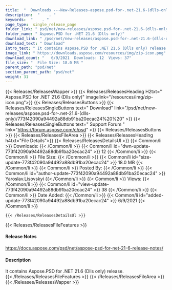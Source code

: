 ```yaml
---
title:  "  Downloads ---New-Releases-aspose.psd-for-.net-21.6-(dlls-only) . " 
description:  "    . " 
keywords:  "    . " 
page_type:  single_release_page
folder_link: " psd/net/new-releases/aspose.psd-for-.net-21.6-(dlls-only)/"
folder_name: " Aspose.PSD for .NET 21.6 (Dlls only)"
download_link: " /psd/net/new-releases/aspose.psd-for-.net-21.6-(dlls-only)/773f42090a94492a88db91ba20ecac24"
download_text: " Download"
Intro_text: " It contains Aspose.PSD for .NET 21.6 (Dlls only) release."
image_link: " https://downloads.aspose.com/resources/img/zip-icon.png"
download_count: "   6/9/2021  Downloads: 12  Views: 37"
file_size: "  File Size: 18.0 MB "
parent_path: "psd/net"
section_parent_path: "psd/net"
weight: 31 
---
```


{{< Releases/ReleasesWapper >}}
  {{< Releases/ReleasesHeading H2txt=" Aspose.PSD for .NET 21.6 (Dlls only)" imagelink="/resources/img/zip-icon.png">}}
  {{< Releases/ReleasesButtons >}}
    {{< Releases/ReleasesSingleButtons text=" Download" link="/psd/net/new-releases/aspose.psd-for-.net-21.6-(dlls-only)/773f42090a94492a88db91ba20ecac24%20%20" >}}
    {{< Releases/ReleasesSingleButtons text=" Support Forum " link="https://forum.aspose.com/c/psd" >}}
  {{< Releases/ReleasesButtons >}}
  {{< Releases/ReleasesFileArea >}}
    {{< Releases/ReleasesHeading h4txt="File Details">}}
    {{< Releases/ReleasesDetailsUl >}}
            {{< Common/li  >}} Downloads: {{< /Common/li >}} 
      {{< Common/li id="dwn-update-773f42090a94492a88db91ba20ecac24" >}} 12 {{< /Common/li >}} 
      {{< Common/li  >}} File Size: {{< /Common/li >}} 
      {{< Common/li id="size-update-773f42090a94492a88db91ba20ecac24" >}} 18.0 MB {{< /Common/li >}} 
      {{< Common/li  >}} Posted By: {{< /Common/li >}} 
      {{< Common/li id="author-update-773f42090a94492a88db91ba20ecac24" >}} Yaroslav.Lisovskyi {{< /Common/li >}} 
      {{< Common/li  >}} Views: {{< /Common/li >}} 
      {{< Common/li id="view-update-773f42090a94492a88db91ba20ecac24" >}} 38 {{< /Common/li >}} 
      {{< Common/li  >}} Date Added: {{< /Common/li >}} 
      {{< Common/li id="added-update-773f42090a94492a88db91ba20ecac24" >}} 6/9/2021 {{< /Common/li >}} 

    {{< /Releases/ReleasesDetailsUl >}}

  {{< Releases/ReleasesFileFeatures >}}
      <h4>Release Notes</h4><div><a href="https://docs.aspose.com/psd/net/aspose-psd-for-net-21-6-release-notes/">https://docs.aspose.com/psd/net/aspose-psd-for-net-21-6-release-notes/</a></div><h4>Description</h4><div class="HTMLDescription">It contains Aspose.PSD for .NET 21.6 (Dlls only) release.</div>
  {{< /Releases/ReleasesFileFeatures >}}
 {{< /Releases/ReleasesFileArea >}}
{{< /Releases/ReleasesWapper >}}


